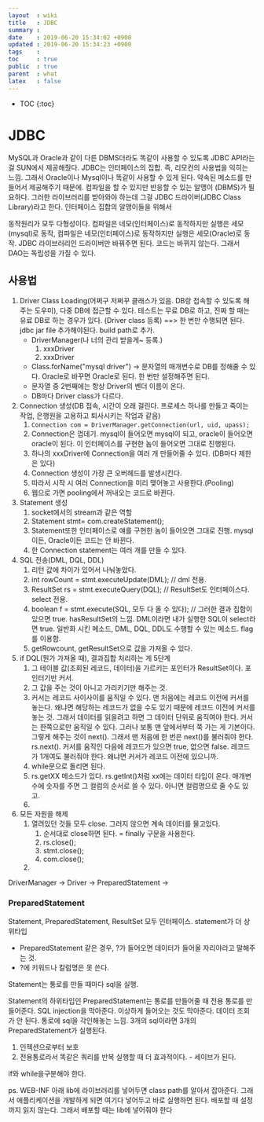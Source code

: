 ```yaml
---
layout  : wiki
title   : JDBC
summary : 
date    : 2019-06-20 15:34:02 +0900
updated : 2019-06-20 15:34:23 +0900
tags    : 
toc     : true
public  : true
parent  : what
latex   : false
---
```

* TOC
{:toc}

# JDBC

MySQL과 Oracle과 같이 다른 DBMS더라도 똑같이 사용할 수 있도록 JDBC API라는 걸 SUN에서 제공해줬다. JDBC는 인터페이스의 집합. 즉, 리모컨의 사용법을 익히는 느낌. 그래서 Oracle이나 Mysql이나 똑같이 사용할 수 있게 된다. 약속된 메소드를 만들어서 제공해주기 때문에. 컴파일을 할 수 있지만 반응할 수 있는 알맹이 (DBMS)가 필요하다. 그러한 라이브러리를 받아와야 하는데 그걸 JDBC 드라이버(JDBC Class Library)라고 한다. 인터페이스 집합의 알맹이들을 위해서 

동작원리가 모두 다형성이다. 컴파일은 네모(인터페이스)로 동작하지만 실행은 세모(mysql)로 동작, 컴파일은 네모(인터페이스)로 동작하지만 실행은 세모(Oracle)로 동작. JDBC 라이브러리인 드라이버만 바꿔주면 된다. 코드는 바뀌지 않는다. 그래서 DAO는 독립성을 가질 수 있다. 



## 사용법

1. Driver Class Loading(어쩌구 저쩌꾸 클래스가 있음. DB랑 접속할 수 있도록 해주는 도우미), 다중 DB에 접근할 수 있다. 테스트는 무료 DB로 하고, 진짜 할 때는 유료 DB로 하는 경우가 있다. (Driver class 등록) ==> 한 번만 수행되면 된다. jdbc jar file 추가해야된다. build path로 추가.
   - DriverManager(나 너의 관리 받을게~ 등록.)
     1. xxxDriver
     2. xxxDriver
   - Class.forName("mysql driver") -> 문자열의 매개변수로 DB를 정해줄 수 있다. Oracle로 바꾸면 Oracle로 된다. 한 번만 설정해주면 된다.
   - 문자열 중 2번째에는 항상 Driver의 벤더 이름이 온다.
   - DB마다 Driver class가 다르다. 
2. Connection 생성(DB 접속, 시간이 오래 걸린다. 프로세스 하나를 만들고 죽이는 작업, 은행원을 고용하고 퇴사시키는 작업과 같음)
   1.  `Connection com = DriverManager.getConnection(url, uid, upass);`
   2.  Connection은 껍데기. mysql이 들어오면 mysql이 되고, oracle이 들어오면 oracle이 된다. 이 인터페이스를 구현한 놈이 들어오면 그대로 진행된다.
   3.  하나의 xxxDriver에 Connection을 여러 개 만들어줄 수 있다. (DB마다 제한은 있다)
   4.  Connection 생성이 가장 큰 오버헤드를 발생시킨다.
   5.  따라서 시작 시 여러 Connection을 미리 맺어놓고 사용한다.(Pooling)
   6.  웹으로 가면 pooling에서 꺼내오는 코드로 바뀐다. 
3. Statement 생성
   1. socket에서의 stream과 같은 역할
   2. Statement stmt= com.createStatement();
   3. Statement또한 인터페이스로 얘를 구현한 놈이 들어오면 그대로 진행. mysql이든, Oracle이든 코드는 안 바뀐다.
   4. 한 Connection statement는 여러 개를 만들 수 있다.
4. SQL 전송(DML, DQL, DDL)
   1. 리턴 값에 차이가 있어서 나눠놓았다.
   2. int rowCount = stmt.executeUpdate(DML); // dml 전용.
   3. ResultSet rs = stmt.executeQuery(DQL); // ResultSet도 인터페이스다. select 전용.
   4. boolean f = stmt.execute(SQL, 모두 다 올 수 있다); // 그러한 결과 집합이 있으면 true. hasResultSet의 느낌. DML이라면 내가 실행한 SQL이 select라면 true. 일반화 시킨 메소드, DML, DQL, DDL도 수행할 수 있는 메소드. flag를 이용함. 
   5. getRowcount, getResultSet으로 값을 가져올 수 있다.
5. if DQL(뭔가 가져올 때), 결과집합 처리하는 게 5단계
   1. 그 테이블 값(조회된 레코드, 데이터)을 가르키는 포인터가 ResultSet이다. 포인터기반 커서.
   2. 그 값을 주는 것이 아니고 가리키기만 해주는 것. 
   3. 커서는 레코드 사이사이를 움직일 수 있다. 맨 처음에는 레코드 이전에 커서를 놓는다. 왜냐면 해당하는 레코드가 없을 수도 있기 때문에 레코드 이전에 커서를 놓는 것. 그래서 데이터를 읽을려고 하면 그 데이터 단위로 움직여야 한다. 커서는 한쪽으로만 움직일 수 있다. 그러나 보통 맨 앞에서부터 쭉 가는 게 기본이다. 그렇게 해주는 것이 next(). 그래서 맨 처음에 한 번은 next()를 불러줘야 한다. rs.next(). 커서를 움직인 다음에 레코드가 있으면 true, 없으면 false. 레코드가 1개여도 불러줘야 한다. 왜냐면 커서가 레코드 이전에 있으니까.
   4. while문으로 돌리면 된다.
   5. rs.getXX 메소드가 있다. rs.getInt()처럼 xx에는 데이터 타입이 온다. 매개변수에 숫자를 주면 그 컬럼의 순서로 쓸 수 있다. 아니면 컬럼명으로 줄 수도 있고.
   6. 
6. 모든 자원을 해제
   1. 열려있던 것들 모두 close. 그러지 않으면 계속 데이터를 물고있다. 
      1. 순서대로 close하면 된다. = finally 구문을 사용한다.
      2. rs.close();
      3. stmt.close();
      4. com.close();
   2. 



DriverManager -> Driver -> PreparedStatement -> 

### PreparedStatement

Statement, PreparedStatement, ResultSet 모두 인터페이스. statement가 더 상위타입

* PreparedStatement 같은 경우, ?가 들어오면 데이터가 들어올 자리야라고 말해주는 것.
* ?에 키워드나 칼럼명은 못 쓴다. 

Statement는 통로를 만들 때마다 sql을 실행.

Statement의 하위타입인 PreparedStatement는 통로를 만들어줄 때 전용 통로를 만들어준다. SQL injection을 막아준다. 이상하게 들어오는 것도 막아준다. 데이터 조회가 안 된다. 통로에 sql을 각인해놓는 느낌. 3개의 sql이라면 3개의 PreparedStatement가 실행된다.

1. 인젝션으로부터 보호
2. 전용통로라서 똑같은 쿼리를 반복 실행할 때 더 효과적이다. - 세이브가 된다.

if와 while을구분해야 한다. 



ps. WEB-INF 아래 lib에 라이브러리를 넣어두면 class path를 알아서 잡아준다. 그래서 애플리케이션을 개발하게 되면 여기다 넣어두고 바로 실행하면 된다. 배포할 때 설정까지 읽지 않는다. 그래서 배포할 때는 lib에 넣어줘야 한다



